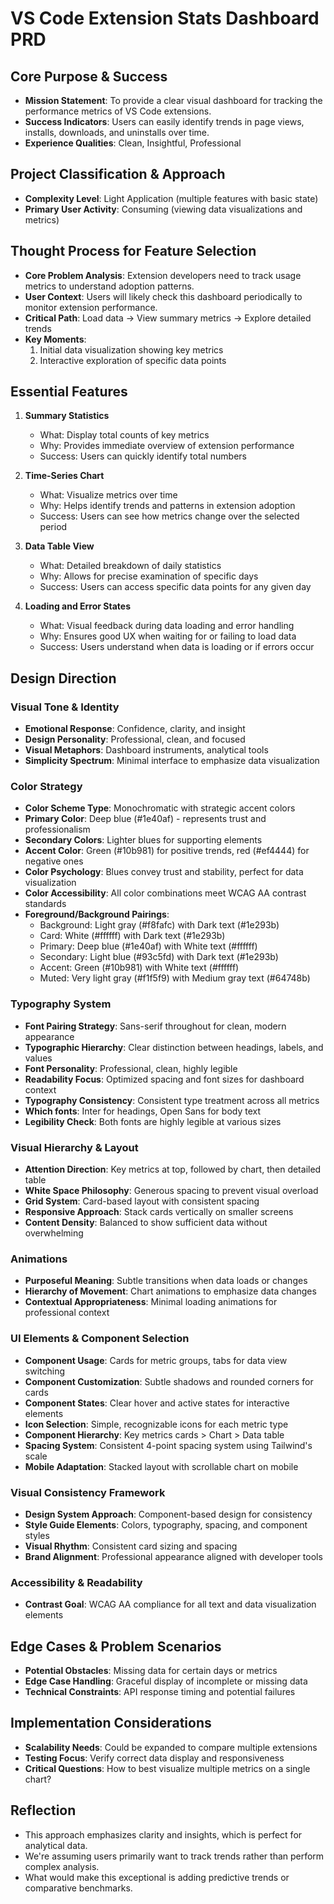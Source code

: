 # VS Code Extension Stats Dashboard PRD

## Core Purpose & Success
- **Mission Statement**: To provide a clear visual dashboard for tracking the performance metrics of VS Code extensions.
- **Success Indicators**: Users can easily identify trends in page views, installs, downloads, and uninstalls over time.
- **Experience Qualities**: Clean, Insightful, Professional

## Project Classification & Approach
- **Complexity Level**: Light Application (multiple features with basic state)
- **Primary User Activity**: Consuming (viewing data visualizations and metrics)

## Thought Process for Feature Selection
- **Core Problem Analysis**: Extension developers need to track usage metrics to understand adoption patterns.
- **User Context**: Users will likely check this dashboard periodically to monitor extension performance.
- **Critical Path**: Load data → View summary metrics → Explore detailed trends
- **Key Moments**: 
  1. Initial data visualization showing key metrics
  2. Interactive exploration of specific data points

## Essential Features
1. **Summary Statistics**
   - What: Display total counts of key metrics
   - Why: Provides immediate overview of extension performance
   - Success: Users can quickly identify total numbers

2. **Time-Series Chart**
   - What: Visualize metrics over time
   - Why: Helps identify trends and patterns in extension adoption
   - Success: Users can see how metrics change over the selected period

3. **Data Table View**
   - What: Detailed breakdown of daily statistics
   - Why: Allows for precise examination of specific days
   - Success: Users can access specific data points for any given day

4. **Loading and Error States**
   - What: Visual feedback during data loading and error handling
   - Why: Ensures good UX when waiting for or failing to load data
   - Success: Users understand when data is loading or if errors occur

## Design Direction

### Visual Tone & Identity
- **Emotional Response**: Confidence, clarity, and insight
- **Design Personality**: Professional, clean, and focused
- **Visual Metaphors**: Dashboard instruments, analytical tools
- **Simplicity Spectrum**: Minimal interface to emphasize data visualization

### Color Strategy
- **Color Scheme Type**: Monochromatic with strategic accent colors
- **Primary Color**: Deep blue (#1e40af) - represents trust and professionalism
- **Secondary Colors**: Lighter blues for supporting elements
- **Accent Color**: Green (#10b981) for positive trends, red (#ef4444) for negative ones
- **Color Psychology**: Blues convey trust and stability, perfect for data visualization
- **Color Accessibility**: All color combinations meet WCAG AA contrast standards
- **Foreground/Background Pairings**:
  - Background: Light gray (#f8fafc) with Dark text (#1e293b)
  - Card: White (#ffffff) with Dark text (#1e293b)
  - Primary: Deep blue (#1e40af) with White text (#ffffff)
  - Secondary: Light blue (#93c5fd) with Dark text (#1e293b)
  - Accent: Green (#10b981) with White text (#ffffff)
  - Muted: Very light gray (#f1f5f9) with Medium gray text (#64748b)

### Typography System
- **Font Pairing Strategy**: Sans-serif throughout for clean, modern appearance
- **Typographic Hierarchy**: Clear distinction between headings, labels, and values
- **Font Personality**: Professional, clean, highly legible
- **Readability Focus**: Optimized spacing and font sizes for dashboard context
- **Typography Consistency**: Consistent type treatment across all metrics
- **Which fonts**: Inter for headings, Open Sans for body text
- **Legibility Check**: Both fonts are highly legible at various sizes

### Visual Hierarchy & Layout
- **Attention Direction**: Key metrics at top, followed by chart, then detailed table
- **White Space Philosophy**: Generous spacing to prevent visual overload
- **Grid System**: Card-based layout with consistent spacing
- **Responsive Approach**: Stack cards vertically on smaller screens
- **Content Density**: Balanced to show sufficient data without overwhelming

### Animations
- **Purposeful Meaning**: Subtle transitions when data loads or changes
- **Hierarchy of Movement**: Chart animations to emphasize data changes
- **Contextual Appropriateness**: Minimal loading animations for professional context

### UI Elements & Component Selection
- **Component Usage**: Cards for metric groups, tabs for data view switching
- **Component Customization**: Subtle shadows and rounded corners for cards
- **Component States**: Clear hover and active states for interactive elements
- **Icon Selection**: Simple, recognizable icons for each metric type
- **Component Hierarchy**: Key metrics cards > Chart > Data table
- **Spacing System**: Consistent 4-point spacing system using Tailwind's scale
- **Mobile Adaptation**: Stacked layout with scrollable chart on mobile

### Visual Consistency Framework
- **Design System Approach**: Component-based design for consistency
- **Style Guide Elements**: Colors, typography, spacing, and component styles
- **Visual Rhythm**: Consistent card sizing and spacing
- **Brand Alignment**: Professional appearance aligned with developer tools

### Accessibility & Readability
- **Contrast Goal**: WCAG AA compliance for all text and data visualization elements

## Edge Cases & Problem Scenarios
- **Potential Obstacles**: Missing data for certain days or metrics
- **Edge Case Handling**: Graceful display of incomplete or missing data
- **Technical Constraints**: API response timing and potential failures

## Implementation Considerations
- **Scalability Needs**: Could be expanded to compare multiple extensions
- **Testing Focus**: Verify correct data display and responsiveness
- **Critical Questions**: How to best visualize multiple metrics on a single chart?

## Reflection
- This approach emphasizes clarity and insights, which is perfect for analytical data.
- We're assuming users primarily want to track trends rather than perform complex analysis.
- What would make this exceptional is adding predictive trends or comparative benchmarks.